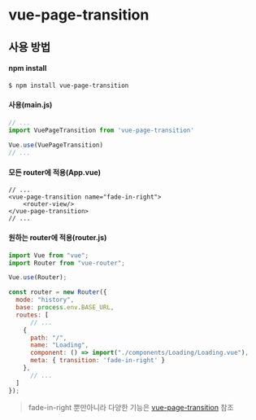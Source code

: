 # vue-page-transition

## 사용 방법

#### npm install

```powershell
$ npm install vue-page-transition
```

#### 사용(main.js)

```javascript
// ...
import VuePageTransition from 'vue-page-transition'
 
Vue.use(VuePageTransition)
// ...
```

#### 모든 router에 적용(App.vue)

```vue
// ...
<vue-page-transition name="fade-in-right">
    <router-view/>
</vue-page-transition>
// ...
```

#### 원하는 router에 적용(router.js)

```javascript
import Vue from "vue";
import Router from "vue-router";

Vue.use(Router);

const router = new Router({
  mode: "history",
  base: process.env.BASE_URL,
  routes: [
      // ...
    {
      path: "/",
      name: "Loading",
      component: () => import("./components/Loading/Loading.vue"),
      meta: { transition: 'fade-in-right' }
    },
      // ...
  ]
});
```



> fade-in-right 뿐만아니라 다양한 기능은 [vue-page-transition](<https://www.npmjs.com/package/vue-page-transition>) 참조

